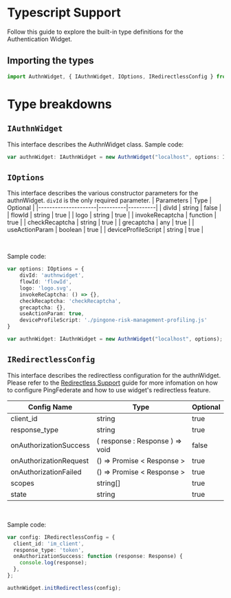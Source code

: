 # Typescript Support

Follow this guide to explore the built-in type definitions for the Authentication Widget. 

## Importing the types
```js
import AuthnWidget, { IAuthnWidget, IOptions, IRedirectlessConfig } from '@ping-identity/pf-authn-js-widget'
```

# Type breakdowns
## `IAuthnWidget`
This interface describes the AuthnWidget class. Sample code:
```ts
var authnWidget: IAuthnWidget = new AuthnWidget("localhost", options: IOptions);
```

## `IOptions`
This interface describes the various constructor parameters for the authnWidget. `divId` is the only required parameter. 
| Parameters          | Type     | Optional |
|---------------------|----------|----------|
| divId               | string   | false    |
| flowId              | string   | true     |
| logo                | string   | true     |
| invokeRecaptcha     | function | true     |
| checkRecaptcha      | string   | true     |
| grecaptcha          | any      | true     |
| useActionParam      | boolean  | true     |
| deviceProfileScript | string   | true     |

<br />

Sample code:
```ts
var options: IOptions = {
    divId: 'authnwidget',
    flowId: 'flowId',
    logo: 'logo.svg',
    invokeReCaptcha: () => {},
    checkRecaptcha: 'checkRecaptcha',
    grecaptcha: {},
    useActionParam: true,
    deviceProfileScript: './pingone-risk-management-profiling.js'
}

var authnWidget: IAuthnWidget = new AuthnWidget("localhost", options);
```

## `IRedirectlessConfig`
This interface describes the redirectless configuration for the authnWidget. Please refer to the [Redirectless Support](/docs/redirectless.md) guide for more infomation on how to configure PingFederate and how to use widget's redirectless feature.

| Config Name             | Type                                | Optional |
|-------------------------|-------------------------------------|----------|
| client_id               | string                              | true     |
| response_type           | string                              | true     |
| onAuthorizationSuccess  | ( response :  Response )  =>   void | false    |
| onAuthorizationRequest  | ()  =>   Promise < Response >       | true     |
| onAuthorizationFailed   | ()  =>   Promise < Response >       | true     |
| scopes                  | string[]                            | true     |
| state                   | string                              | true     |

<br />

Sample code:
```ts
var config: IRedirectlessConfig = {
  client_id: 'im_client',
  response_type: 'token',
  onAuthorizationSuccess: function (response: Response) {
    console.log(response);
  },
};

authnWidget.initRedirectless(config);
```